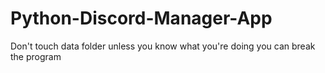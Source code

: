 # Python-Discord-Manager-App
Don't touch data folder unless you know what you're doing you can break the program